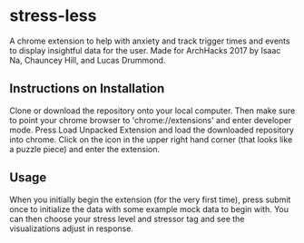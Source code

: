 # stress-less
A chrome extension to help with anxiety and track trigger times and events to display insightful data for the user. Made for ArchHacks 2017 by Isaac Na, Chauncey Hill, and Lucas Drummond.

## Instructions on Installation
Clone or download the repository onto your local computer. Then make sure to point your chrome browser to 'chrome://extensions' and enter developer mode. Press Load Unpacked Extension and load the downloaded repository into chrome. Click on the icon in the upper right hand corner (that looks like a puzzle piece) and enter the extension.
## Usage
When you initially begin the extension (for the very first time), press submit once to initialize the data with some example mock data to begin with. You can then choose your stress level and stressor tag and see the visualizations adjust in response. 
